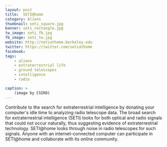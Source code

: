 ```yaml
---
layout: post
title:  SETI@home
category: Aliens
thumbnail: seti_square.jpg
banner: seti_rectangle.jpg
tw_image: seti_fb.jpg
fb_image: seti_tw.jpg
website: http://setiathome.berkeley.edu
twitter: https://twitter.com/setiathome
facebook: 
tags: 
    - aliens
    - extraterrestrial life
    - ground telescopes
    - intelligence
    - radio

caption: >
    (image by CSIRO)
---
```

Contribute to the search for extraterrestrial intelligence by donating your computer's idle time to analyzing radio telescope data. The broad search for extraterrestrial intelligence (SETI) looks for both optical and radio signals that could not occur naturally, thus suggesting evidence of extraterrestrial technology. SETI@home looks through noise in radio telescopes for such signals. Anyone with an internet-connected computer can participate in SETI@home and collaborate with its online community.